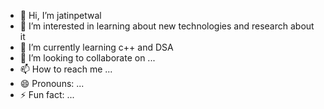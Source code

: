 - 👋 Hi, I’m jatinpetwal
- 👀 I’m interested in learning about new technologies and research about it 
- 🌱 I’m currently learning c++ and DSA
- 💞️ I’m looking to collaborate on ...
- 📫 How to reach me ...
- 😄 Pronouns: ...
- ⚡ Fun fact: ...

<!---
jatinpetwal914/jatinpetwal914 is a ✨ special ✨ repository because its `README.md` (this file) appears on your GitHub profile.
You can click the Preview link to take a look at your changes.
--->
